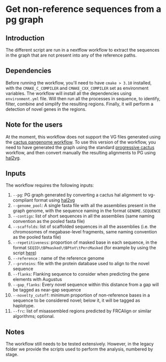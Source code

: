 # Get non-reference sequences from a pg graph
## Introduction
The different script are run in a nextflow workflow to extract the sequences in the graph that are not present into any of the reference paths.

## Dependencies
Before running the workflow, you'll need to have `cmake > 3.10` installed, with the `CMAKE_C_COMPILER` and `CMAKE_CXX_COMPILER` set as environment variables.
The workflow will install all the dependencies using `environment.yml` file. Will then run all the processes in sequence, to identify, filter, combine and simplify the resulting regions.
Finally, it will perform a detection of novel genes in the regions.

## Note for the users
At the moment, this workflow does not support the VG files generated using the [cactus pangenome workflow](https://github.com/ComparativeGenomicsToolkit/cactus/blob/master/doc/pangenome.md). To use this version of the workflow, you need to have generated the graph using the standard [progressive cactus](https://github.com/ComparativeGenomicsToolkit/cactus/blob/master/doc/progressive.md) workflow, and then convert manually the resulting alignments to PG using [hal2vg](https://github.com/ComparativeGenomicsToolkit/hal2vg).

## Inputs
The workflow requires the following inputs:
1. `--pg`: PG graph generated by converting a cactus hal alignment to vg-compliant format using [hal2vg](https://github.com/ComparativeGenomicsToolkit/hal2vg)
2. `--genome_pool`: A single fasta file with all the assemblies present in the graph genome, with the sequence naming in the format `GENOME.SEQUENCE`
3. `--contigs`: list of short sequences in all the assemblies (same naming convention as the pooled fasta file)
4. `--scaffolds`: list of scaffolded sequences in all the assemblies (i.e. the chromosomes of megabase-level fragments, same naming convention as the pooled fasta file)
5. `--repetitiveness`: proportion of masked base in each sequence, in the format `SEQID\tBPmasked\tBPtot\tPercMasked` (for example by using the script [here](https://github.com/evotools/CattleGraphGenomePaper/blob/master/detectSequences/MAF_WORKFLOW/SCRIPTS/CountLowerCaseBases.py))
6. `--reference` : name of the reference genome
7. `--proteins`: file with the protein database used to align to the novel sequence
8. `--flanks`: Flanking sequence to consider when predicting the gene elements with Augustus
9. `--gap_flanks`: Every novel sequence within this distance from a gap will be tagged as near-gap sequence
10. `--novelty_cutoff`: minimum proportion of non-reference bases in a sequence to be considered novel; below it, it will be tagged as haplotype.
11. `--frc`: list of misassembled regions predicted by FRCAlign or similar algorithms; optional.

## Notes
The workflow still needs to be tested extensively. However, in the legacy folder we provide the scripts used to perform the analysis, numbered by stage.
